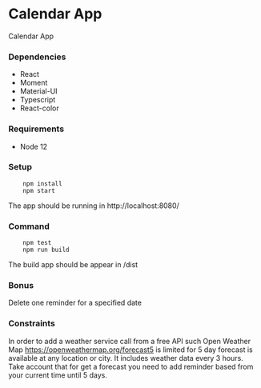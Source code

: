 # Calendar App

Calendar App

### Dependencies

- React
- Moment
- Material-UI
- Typescript
- React-color

### Requirements

- Node 12

### Setup

```
    npm install
    npm start
```

The app should be running in http://localhost:8080/

### Command

```
    npm test
    npm run build
```

The build app should be appear in /dist

### Bonus

Delete one reminder for a specified date

### Constraints

In order to add a weather service call from a free API such Open Weather Map https://openweathermap.org/forecast5
is limited for 5 day forecast is available at any location or city. It includes weather data every 3 hours.
Take account that for get a forecast you need to add reminder based from your current time until 5 days.
